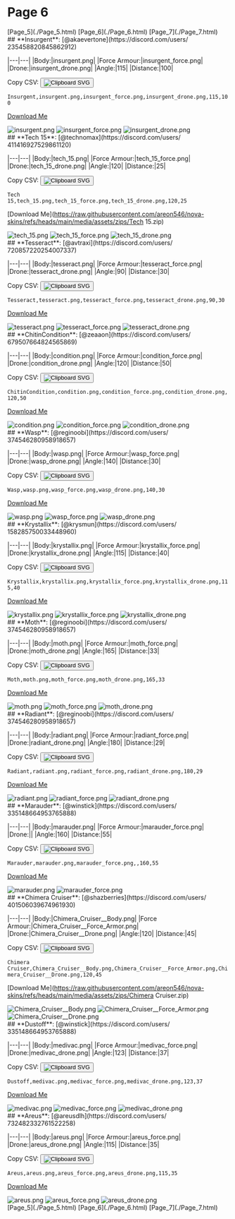 # Page 6

<section class="nav">
[Page_5](./Page_5.html)
[Page_6](./Page_6.html)
[Page_7](./Page_7.html)
</section>
<section class='skins'>
<section class='skin'>
## **Insurgent**:
[@akaevertone](https://discord.com/users/ 235458820845862912)


|---|---|
|Body:|insurgent.png|
|Force Armour:|insurgent_force.png|
|Drone:|insurgent_drone.png|
|Angle:|115|
|Distance:|100|

Copy CSV: <button class='copier' csv='Insurgent,insurgent.png,insurgent_force.png,insurgent_drone.png,115,100'><img src='/static/svg/copy.svg' alt='Clipboard SVG'></img></button>

<code class='csv'>Insurgent,insurgent.png,insurgent_force.png,insurgent_drone.png,115,100</code>

[Download Me](https://raw.githubusercontent.com/areon546/nova-skins/refs/heads/main/media/assets/zips/Insurgent.zip)

<section class='media'>
<img src='https://raw.githubusercontent.com/areon546/nova-skins/refs/heads/main/media/custom_skins/insurgent.png' alt='insurgent.png' class='body'></img>
<img src='https://raw.githubusercontent.com/areon546/nova-skins/refs/heads/main/media/custom_skins/insurgent_force.png' alt='insurgent_force.png' class='force'></img>
<img src='https://raw.githubusercontent.com/areon546/nova-skins/refs/heads/main/media/custom_skins/insurgent_drone.png' alt='insurgent_drone.png' class='drone'></img>

</section>
</section>
<section class='skin'>
## **Tech 15**:
[@technomax](https://discord.com/users/ 411416927529861120)


|---|---|
|Body:|tech_15.png|
|Force Armour:|tech_15_force.png|
|Drone:|tech_15_drone.png|
|Angle:|120|
|Distance:|25|

Copy CSV: <button class='copier' csv='Tech 15,tech_15.png,tech_15_force.png,tech_15_drone.png,120,25'><img src='/static/svg/copy.svg' alt='Clipboard SVG'></img></button>

<code class='csv'>Tech 15,tech_15.png,tech_15_force.png,tech_15_drone.png,120,25</code>

[Download Me](https://raw.githubusercontent.com/areon546/nova-skins/refs/heads/main/media/assets/zips/Tech 15.zip)

<section class='media'>
<img src='https://raw.githubusercontent.com/areon546/nova-skins/refs/heads/main/media/custom_skins/tech_15.png' alt='tech_15.png' class='body'></img>
<img src='https://raw.githubusercontent.com/areon546/nova-skins/refs/heads/main/media/custom_skins/tech_15_force.png' alt='tech_15_force.png' class='force'></img>
<img src='https://raw.githubusercontent.com/areon546/nova-skins/refs/heads/main/media/custom_skins/tech_15_drone.png' alt='tech_15_drone.png' class='drone'></img>

</section>
</section>
<section class='skin'>
## **Tesseract**:
[@avtraxi](https://discord.com/users/ 720857220254007337)


|---|---|
|Body:|tesseract.png|
|Force Armour:|tesseract_force.png|
|Drone:|tesseract_drone.png|
|Angle:|90|
|Distance:|30|

Copy CSV: <button class='copier' csv='Tesseract,tesseract.png,tesseract_force.png,tesseract_drone.png,90,30'><img src='/static/svg/copy.svg' alt='Clipboard SVG'></img></button>

<code class='csv'>Tesseract,tesseract.png,tesseract_force.png,tesseract_drone.png,90,30</code>

[Download Me](https://raw.githubusercontent.com/areon546/nova-skins/refs/heads/main/media/assets/zips/Tesseract.zip)

<section class='media'>
<img src='https://raw.githubusercontent.com/areon546/nova-skins/refs/heads/main/media/custom_skins/tesseract.png' alt='tesseract.png' class='body'></img>
<img src='https://raw.githubusercontent.com/areon546/nova-skins/refs/heads/main/media/custom_skins/tesseract_force.png' alt='tesseract_force.png' class='force'></img>
<img src='https://raw.githubusercontent.com/areon546/nova-skins/refs/heads/main/media/custom_skins/tesseract_drone.png' alt='tesseract_drone.png' class='drone'></img>

</section>
</section>
<section class='skin'>
## **ChitinCondition**:
[@zeaaon](https://discord.com/users/ 679507664824565869)


|---|---|
|Body:|condition.png|
|Force Armour:|condition_force.png|
|Drone:|condition_drone.png|
|Angle:|120|
|Distance:|50|

Copy CSV: <button class='copier' csv='ChitinCondition,condition.png,condition_force.png,condition_drone.png,120,50'><img src='/static/svg/copy.svg' alt='Clipboard SVG'></img></button>

<code class='csv'>ChitinCondition,condition.png,condition_force.png,condition_drone.png,120,50</code>

[Download Me](https://raw.githubusercontent.com/areon546/nova-skins/refs/heads/main/media/assets/zips/ChitinCondition.zip)

<section class='media'>
<img src='https://raw.githubusercontent.com/areon546/nova-skins/refs/heads/main/media/custom_skins/condition.png' alt='condition.png' class='body'></img>
<img src='https://raw.githubusercontent.com/areon546/nova-skins/refs/heads/main/media/custom_skins/condition_force.png' alt='condition_force.png' class='force'></img>
<img src='https://raw.githubusercontent.com/areon546/nova-skins/refs/heads/main/media/custom_skins/condition_drone.png' alt='condition_drone.png' class='drone'></img>

</section>
</section>
<section class='skin'>
## **Wasp**:
[@reginoobi](https://discord.com/users/ 374546280958918657)


|---|---|
|Body:|wasp.png|
|Force Armour:|wasp_force.png|
|Drone:|wasp_drone.png|
|Angle:|140|
|Distance:|30|

Copy CSV: <button class='copier' csv='Wasp,wasp.png,wasp_force.png,wasp_drone.png,140,30'><img src='/static/svg/copy.svg' alt='Clipboard SVG'></img></button>

<code class='csv'>Wasp,wasp.png,wasp_force.png,wasp_drone.png,140,30</code>

[Download Me](https://raw.githubusercontent.com/areon546/nova-skins/refs/heads/main/media/assets/zips/Wasp.zip)

<section class='media'>
<img src='https://raw.githubusercontent.com/areon546/nova-skins/refs/heads/main/media/custom_skins/wasp.png' alt='wasp.png' class='body'></img>
<img src='https://raw.githubusercontent.com/areon546/nova-skins/refs/heads/main/media/custom_skins/wasp_force.png' alt='wasp_force.png' class='force'></img>
<img src='https://raw.githubusercontent.com/areon546/nova-skins/refs/heads/main/media/custom_skins/wasp_drone.png' alt='wasp_drone.png' class='drone'></img>

</section>
</section>
<section class='skin'>
## **Krystallix**:
[@krysmun](https://discord.com/users/ 158285750033448960)


|---|---|
|Body:|krystallix.png|
|Force Armour:|krystallix_force.png|
|Drone:|krystallix_drone.png|
|Angle:|115|
|Distance:|40|

Copy CSV: <button class='copier' csv='Krystallix,krystallix.png,krystallix_force.png,krystallix_drone.png,115,40'><img src='/static/svg/copy.svg' alt='Clipboard SVG'></img></button>

<code class='csv'>Krystallix,krystallix.png,krystallix_force.png,krystallix_drone.png,115,40</code>

[Download Me](https://raw.githubusercontent.com/areon546/nova-skins/refs/heads/main/media/assets/zips/Krystallix.zip)

<section class='media'>
<img src='https://raw.githubusercontent.com/areon546/nova-skins/refs/heads/main/media/custom_skins/krystallix.png' alt='krystallix.png' class='body'></img>
<img src='https://raw.githubusercontent.com/areon546/nova-skins/refs/heads/main/media/custom_skins/krystallix_force.png' alt='krystallix_force.png' class='force'></img>
<img src='https://raw.githubusercontent.com/areon546/nova-skins/refs/heads/main/media/custom_skins/krystallix_drone.png' alt='krystallix_drone.png' class='drone'></img>

</section>
</section>
<section class='skin'>
## **Moth**:
[@reginoobi](https://discord.com/users/ 374546280958918657)


|---|---|
|Body:|moth.png|
|Force Armour:|moth_force.png|
|Drone:|moth_drone.png|
|Angle:|165|
|Distance:|33|

Copy CSV: <button class='copier' csv='Moth,moth.png,moth_force.png,moth_drone.png,165,33'><img src='/static/svg/copy.svg' alt='Clipboard SVG'></img></button>

<code class='csv'>Moth,moth.png,moth_force.png,moth_drone.png,165,33</code>

[Download Me](https://raw.githubusercontent.com/areon546/nova-skins/refs/heads/main/media/assets/zips/Moth.zip)

<section class='media'>
<img src='https://raw.githubusercontent.com/areon546/nova-skins/refs/heads/main/media/custom_skins/moth.png' alt='moth.png' class='body'></img>
<img src='https://raw.githubusercontent.com/areon546/nova-skins/refs/heads/main/media/custom_skins/moth_force.png' alt='moth_force.png' class='force'></img>
<img src='https://raw.githubusercontent.com/areon546/nova-skins/refs/heads/main/media/custom_skins/moth_drone.png' alt='moth_drone.png' class='drone'></img>

</section>
</section>
<section class='skin'>
## **Radiant**:
[@reginoobi](https://discord.com/users/ 374546280958918657)


|---|---|
|Body:|radiant.png|
|Force Armour:|radiant_force.png|
|Drone:|radiant_drone.png|
|Angle:|180|
|Distance:|29|

Copy CSV: <button class='copier' csv='Radiant,radiant.png,radiant_force.png,radiant_drone.png,180,29'><img src='/static/svg/copy.svg' alt='Clipboard SVG'></img></button>

<code class='csv'>Radiant,radiant.png,radiant_force.png,radiant_drone.png,180,29</code>

[Download Me](https://raw.githubusercontent.com/areon546/nova-skins/refs/heads/main/media/assets/zips/Radiant.zip)

<section class='media'>
<img src='https://raw.githubusercontent.com/areon546/nova-skins/refs/heads/main/media/custom_skins/radiant.png' alt='radiant.png' class='body'></img>
<img src='https://raw.githubusercontent.com/areon546/nova-skins/refs/heads/main/media/custom_skins/radiant_force.png' alt='radiant_force.png' class='force'></img>
<img src='https://raw.githubusercontent.com/areon546/nova-skins/refs/heads/main/media/custom_skins/radiant_drone.png' alt='radiant_drone.png' class='drone'></img>

</section>
</section>
<section class='skin'>
## **Marauder**:
[@winstick](https://discord.com/users/ 335148664953765888)


|---|---|
|Body:|marauder.png|
|Force Armour:|marauder_force.png|
|Drone:||
|Angle:|160|
|Distance:|55|

Copy CSV: <button class='copier' csv='Marauder,marauder.png,marauder_force.png,,160,55'><img src='/static/svg/copy.svg' alt='Clipboard SVG'></img></button>

<code class='csv'>Marauder,marauder.png,marauder_force.png,,160,55</code>

[Download Me](https://raw.githubusercontent.com/areon546/nova-skins/refs/heads/main/media/assets/zips/Marauder.zip)

<section class='media'>
<img src='https://raw.githubusercontent.com/areon546/nova-skins/refs/heads/main/media/custom_skins/marauder.png' alt='marauder.png' class='body'></img>
<img src='https://raw.githubusercontent.com/areon546/nova-skins/refs/heads/main/media/custom_skins/marauder_force.png' alt='marauder_force.png' class='force'></img>

</section>
</section>
<section class='skin'>
## **Chimera Cruiser**:
[@shazberries](https://discord.com/users/ 401506039674961930)


|---|---|
|Body:|Chimera_Cruiser__Body.png|
|Force Armour:|Chimera_Cruiser__Force_Armor.png|
|Drone:|Chimera_Cruiser__Drone.png|
|Angle:|120|
|Distance:|45|

Copy CSV: <button class='copier' csv='Chimera Cruiser,Chimera_Cruiser__Body.png,Chimera_Cruiser__Force_Armor.png,Chimera_Cruiser__Drone.png,120,45'><img src='/static/svg/copy.svg' alt='Clipboard SVG'></img></button>

<code class='csv'>Chimera Cruiser,Chimera_Cruiser__Body.png,Chimera_Cruiser__Force_Armor.png,Chimera_Cruiser__Drone.png,120,45</code>

[Download Me](https://raw.githubusercontent.com/areon546/nova-skins/refs/heads/main/media/assets/zips/Chimera Cruiser.zip)

<section class='media'>
<img src='https://raw.githubusercontent.com/areon546/nova-skins/refs/heads/main/media/custom_skins/Chimera_Cruiser__Body.png' alt='Chimera_Cruiser__Body.png' class='body'></img>
<img src='https://raw.githubusercontent.com/areon546/nova-skins/refs/heads/main/media/custom_skins/Chimera_Cruiser__Force_Armor.png' alt='Chimera_Cruiser__Force_Armor.png' class='force'></img>
<img src='https://raw.githubusercontent.com/areon546/nova-skins/refs/heads/main/media/custom_skins/Chimera_Cruiser__Drone.png' alt='Chimera_Cruiser__Drone.png' class='drone'></img>

</section>
</section>
<section class='skin'>
## **Dustoff**:
[@winstick](https://discord.com/users/ 335148664953765888)


|---|---|
|Body:|medivac.png|
|Force Armour:|medivac_force.png|
|Drone:|medivac_drone.png|
|Angle:|123|
|Distance:|37|

Copy CSV: <button class='copier' csv='Dustoff,medivac.png,medivac_force.png,medivac_drone.png,123,37'><img src='/static/svg/copy.svg' alt='Clipboard SVG'></img></button>

<code class='csv'>Dustoff,medivac.png,medivac_force.png,medivac_drone.png,123,37</code>

[Download Me](https://raw.githubusercontent.com/areon546/nova-skins/refs/heads/main/media/assets/zips/Dustoff.zip)

<section class='media'>
<img src='https://raw.githubusercontent.com/areon546/nova-skins/refs/heads/main/media/custom_skins/medivac.png' alt='medivac.png' class='body'></img>
<img src='https://raw.githubusercontent.com/areon546/nova-skins/refs/heads/main/media/custom_skins/medivac_force.png' alt='medivac_force.png' class='force'></img>
<img src='https://raw.githubusercontent.com/areon546/nova-skins/refs/heads/main/media/custom_skins/medivac_drone.png' alt='medivac_drone.png' class='drone'></img>

</section>
</section>
<section class='skin'>
## **Areus**:
[@areusdlh](https://discord.com/users/ 732482332761522258)


|---|---|
|Body:|areus.png|
|Force Armour:|areus_force.png|
|Drone:|areus_drone.png|
|Angle:|115|
|Distance:|35|

Copy CSV: <button class='copier' csv='Areus,areus.png,areus_force.png,areus_drone.png,115,35'><img src='/static/svg/copy.svg' alt='Clipboard SVG'></img></button>

<code class='csv'>Areus,areus.png,areus_force.png,areus_drone.png,115,35</code>

[Download Me](https://raw.githubusercontent.com/areon546/nova-skins/refs/heads/main/media/assets/zips/Areus.zip)

<section class='media'>
<img src='https://raw.githubusercontent.com/areon546/nova-skins/refs/heads/main/media/custom_skins/areus.png' alt='areus.png' class='body'></img>
<img src='https://raw.githubusercontent.com/areon546/nova-skins/refs/heads/main/media/custom_skins/areus_force.png' alt='areus_force.png' class='force'></img>
<img src='https://raw.githubusercontent.com/areon546/nova-skins/refs/heads/main/media/custom_skins/areus_drone.png' alt='areus_drone.png' class='drone'></img>

</section>
</section>
</section
<section class="nav">
[Page_5](./Page_5.html)
[Page_6](./Page_6.html)
[Page_7](./Page_7.html)
</section>